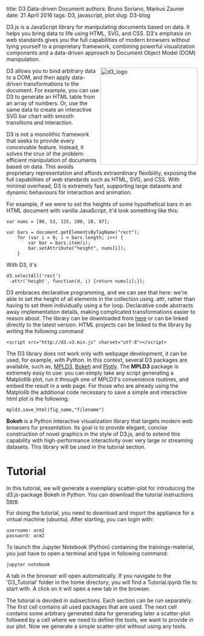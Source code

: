 title: D3 Data-driven Document
authors: Bruno Soriano, Markus Zauner
date: 21 April 2016
tags: D3, javascript, plot
slug: D3-blog


D3.js is a JavaScript library for manipulating documents based on data. It helps you bring data to life using HTML, SVG, and CSS. D3's emphasis on web standards gives you the full capabilities of modern browsers without tying yourself to a proprietary framework, combining powerful visualization components and a data-driven approach to Document Object Model (DOM) manipulation. 

<img src="http://www.optisolbusiness.com/wp-content/themes/optisol/images/innerpages/data%20driven%20document.png" alt="d3_logo"  style="width:256px;height:256px;align:" align="right">  

D3 allows you to bind arbitrary data to a DOM, and then apply data-driven transformations to the document. For example, you can use D3 to generate an HTML table from an array of numbers. Or, use the same data to create an interactive SVG bar chart with smooth transitions and interaction. 


D3 is not a monolithic framework that seeks to provide every conceivable feature. Instead, it solves the crux of the problem: efficient manipulation of documents based on data. This avoids proprietary representation and affords extraordinary flexibility, exposing the full capabilities of web standards such as HTML, SVG, and CSS. With minimal overhead, D3 is extremely fast, supporting large datasets and dynamic behaviours for interaction and animation.
    
For example, if we were to set the heights of some hypothetical bars in an HTML document with vanilla JavaScript, it'd look something like this: 

    var nums = [80, 53, 125, 200, 28, 97]; 
        
    var bars = document.getElementsByTagName("rect"); 
        for (var i = 0; i < bars.length; i++) { 
            var bar = bars.item(i); 
            bar.setAttribute("height", nums[i]); 
        }

With D3, it's 
  
    d3.selectAll('rect') 
     .attr('height', function(d, i) {return nums[i];}); 


D3 embraces declarative programming, and we can see that here: we're able to set the height of all elements in the collection using .attr, rather than having to set them individually using a for loop. Declarative code abstracts away implementation details, making complicated transformations easier to reason about. The library can be downloaded from <a href="https://github.com/mbostock/d3/releases/download/v3.5.16/d3.zip"> here</a> or can be linked directly to the latest version. HTML projects can be linked to the library by writing the following command

    <script src="http://d3.v3.min.js" charset="utf-8"></script>

The D3 library does not work only with webpage development, it can be used, for example, with Python. In this context, several D3 packages are available, such as, <a href="http://mpld3.github.io/"> MPLD3</a>, <a href="http://bokeh.pydata.org/en/latest/"> Bokeh</a>  and <a href="https://plot.ly/"> Plotly</a>. 
The <b>MPLD3</b> package is extremely easy to use: you can simply take any script generating a Matplotlib plot, run it through one of MPLD3's convenience routines, and embed the result in a web page. For those who are already using the Matplolib the additional code necessary to save a simple and interactive html plot is the following:

    mpld3.save_html(fig_name,"filename")

<b>Bokeh</b> is a Python interactive visualization library that targets modern web browsers for presentation. Its goal is to provide elegant, concise construction of novel graphics in the style of D3.js, and to extend this capability with high-performance interactivity over very large or streaming datasets. This library will be used in the tutorial section.


<h1>Tutorial</h1>
In this tutorial, we will generate a exemplary scatter-plot for introducing the d3.js-package Bokeh in Python. You can download the tutorial instructions <a href="https://bitbucket.org/Bruno_Soriano/computationalmodelling.bitbucket.org/raw/401bc9b95d32558f0841edb649e82d69ad811a0e/tools-pelican/content/D3/handout.pdf"> here</a>.

For doing the tutorial, you need to download and import the appliance for a virtual machine (ubuntu). After starting, you can login with:

    username: acm2
    password: acm2

To launch the Jupyter Notebook (Python) containing the trainings-material, you just have to open a terminal and type in following command:
    
    jupyter notebook
    
A tab in the browser will open automatically. If you navigate to the 'D3_Tutorial' folder in the home directory, you will find a Tutorial.ipynb file to start with.  A click on it will open a new tab in the browser.

The tutorial is devided in subsections. Each section can be run separately.  The first cell contains all used packages that are used.  The next cell contains some arbitrary generated data for generating later a scatter-plot followed by a cell where we need to define the tools, we want to provide in our plot.  Now we generate a simple scatter-plot without using any tools.
